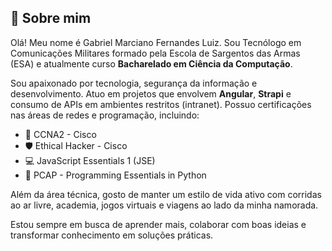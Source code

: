 ## 👋 Sobre mim

Olá! Meu nome é Gabriel Marciano Fernandes Luiz. Sou Tecnólogo em Comunicações Militares formado pela Escola de Sargentos das Armas (ESA) e atualmente curso **Bacharelado em Ciência da Computação**.

Sou apaixonado por tecnologia, segurança da informação e desenvolvimento. Atuo em projetos que envolvem **Angular**, **Strapi** e consumo de APIs em ambientes restritos (intranet). Possuo certificações nas áreas de redes e programação, incluindo:

- 📡 CCNA2 - Cisco  
- 🛡️ Ethical Hacker - Cisco  
- 💻 JavaScript Essentials 1 (JSE)  
- 🐍 PCAP - Programming Essentials in Python  

Além da área técnica, gosto de manter um estilo de vida ativo com corridas ao ar livre, academia, jogos virtuais e viagens ao lado da minha namorada.

Estou sempre em busca de aprender mais, colaborar com boas ideias e transformar conhecimento em soluções práticas.
